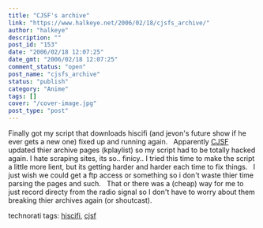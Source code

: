 ```yaml
---
title: "CJSF's archive"
link: "https://www.halkeye.net/2006/02/18/cjsfs_archive/"
author: "halkeye"
description: ""
post_id: "153"
date: "2006/02/18 12:07:25"
date_gmt: "2006/02/18 12:07:25"
comment_status: "open"
post_name: "cjsfs_archive"
status: "publish"
category: "Anime"
tags: []
cover: "/cover-image.jpg"
post_type: "post"
---
```


Finally got my script that downloads hiscifi (and jevon's future show if he ever gets a new one) fixed up and running again.   Apparently [CJSF](http://www.cjsf.ca) updated thier archive pages (kplaylist) so my script had to be totally hacked again. I hate scraping sites, its so.. finicy.. I tried this time to make the script a little more lient, but its getting harder and harder each time to fix things.   I just wish we could get a ftp access or something so i don't waste thier time parsing the pages and such.   That or there was a (cheap) way for me to just record directy from the radio signal so I don't have to worry about them breaking thier archives again (or shoutcast). 

technorati tags: [hiscifi](http://technorati.com/tag/hiscifi), [cjsf](http://technorati.com/tag/cjsf)